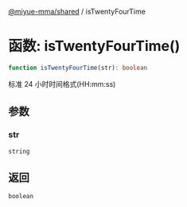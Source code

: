[@miyue-mma/shared](../index.md) / isTwentyFourTime

# 函数: isTwentyFourTime()

```ts
function isTwentyFourTime(str): boolean
```

标准 24 小时时间格式(HH:mm:ss)

## 参数

### str

`string`

## 返回

`boolean`
